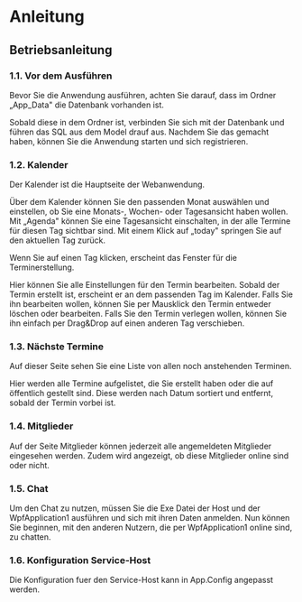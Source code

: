 # Anleitung

## Betriebsanleitung

### 1.1. Vor dem Ausführen

Bevor Sie die Anwendung ausführen, achten Sie darauf, dass im Ordner „App\_Data&quot; die Datenbank vorhanden ist.


Sobald diese in dem Ordner ist, verbinden Sie sich mit der Datenbank und führen das SQL aus dem Model drauf aus. Nachdem Sie das gemacht haben, können Sie die Anwendung starten und sich registrieren.

### 1.2. Kalender

Der Kalender ist die Hauptseite der Webanwendung.

Über dem Kalender können Sie den passenden Monat auswählen und einstellen, ob Sie eine Monats-, Wochen- oder Tagesansicht haben wollen. Mit „Agenda&quot; können Sie eine Tagesansicht einschalten, in der alle Termine für diesen Tag sichtbar sind. Mit einem Klick auf „today&quot; springen Sie auf den aktuellen Tag zurück.

Wenn Sie auf einen Tag klicken, erscheint das Fenster für die Terminerstellung.

Hier können Sie alle Einstellungen für den Termin bearbeiten. Sobald der Termin erstellt ist, erscheint er an dem passenden Tag im Kalender. Falls Sie ihn bearbeiten wollen, können Sie per Mausklick den Termin entweder löschen oder bearbeiten. Falls Sie den Termin verlegen wollen, können Sie ihn einfach per Drag&amp;Drop auf einen anderen Tag verschieben.


### 1.3. Nächste Termine

Auf dieser Seite sehen Sie eine Liste von allen noch anstehenden Terminen.

Hier werden alle Termine aufgelistet, die Sie erstellt haben oder die auf öffentlich gestellt sind. Diese werden nach Datum sortiert und entfernt, sobald der Termin vorbei ist.

### 1.4. Mitglieder

Auf der Seite Mitglieder können jederzeit alle angemeldeten Mitglieder eingesehen werden. Zudem wird angezeigt, ob diese Mitglieder online sind oder nicht.

### 1.5. Chat

Um den Chat zu nutzen, müssen Sie die Exe Datei der Host und der WpfApplication1 ausführen und sich mit ihren Daten anmelden. Nun können Sie beginnen, mit den anderen Nutzern, die per WpfApplication1 online sind, zu chatten.

### 1.6. Konfiguration Service-Host
Die Konfiguration fuer den Service-Host kann in App.Config angepasst werden.
